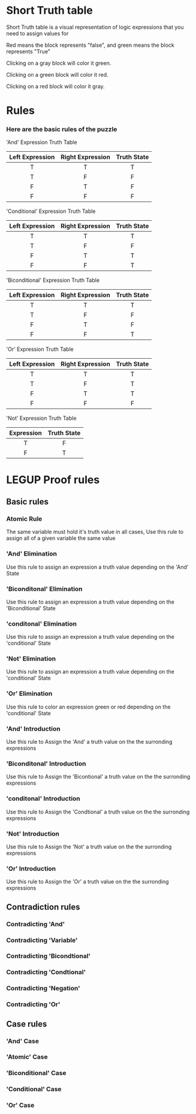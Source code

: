 # Short Truth table
Short Truth table is a visual representation of logic expressions that you need to assign values for

Red means the block represents "false", and green means the block represents "True"

Clicking on a gray block will color it green.

Clicking on a green block will color it red.

Clicking on a red block will color it gray.



# Rules
### Here are the basic rules of the puzzle

'And' Expression Truth Table

| Left Expression     | Right Expression    | Truth State   |
| :----:            |    :----:         |     :----:    |
|       T           |       T           |       T       |
|       T           |       F           |       F       |
|       F           |       T           |       F       |
|       F           |       F           |       F       |

'Conditional' Expression Truth Table

| Left Expression     | Right Expression    | Truth State   |
| :----:            |    :----:         |     :----:    |
|       T           |       T           |       T       |
|       T           |       F           |       F       |
|       F           |       T           |       T       |
|       F           |       F           |       T       |

'Biconditional' Expression Truth Table

| Left Expression     | Right Expression    | Truth State   |
| :----:            |    :----:         |     :----:    |
|       T           |       T           |       T       |
|       T           |       F           |       F       |
|       F           |       T           |       F       |
|       F           |       F           |       T       |

'Or' Expression Truth Table

| Left Expression     | Right Expression    | Truth State   |
| :----:            |    :----:         |     :----:    |
|       T           |       T           |       T       |
|       T           |       F           |       T       |
|       F           |       T           |       T       |
|       F           |       F           |       F       |

'Not' Expression Truth Table

|  Expression       | Truth State   |
| :----:            |    :----:     | 
|       T           |       F       |   
|       F           |       T       |   



# LEGUP Proof rules
## Basic rules


### Atomic Rule

The same variable must hold it's truth value in all cases, Use this rule to assign all of a given variable the same value


### 'And' Elimination

Use this rule to assign an expression a truth value depending on the 'And' State

### 'Biconditonal' Elimination 

Use this rule to assign an expression a truth value depending on the 'Biconditional'  State


### 'conditonal' Elimination 

Use this rule to assign an expression a truth value depending on the 'conditional' State


### 'Not' Elimination 

Use this rule to assign an expression a truth value depending on the 'conditional' State

### 'Or' Elimination 

Use this rule to color an expression green or red depending on the 'conditional' State

### 'And' Introduction

Use this rule to Assign the 'And' a truth value on the the surronding expressions

### 'Biconditonal' Introduction

Use this rule to Assign the 'Bicontional' a truth value on the the surronding expressions

### 'conditonal' Introduction 

Use this rule to Assign the 'Condtional' a truth value on the the surronding expressions

### 'Not' Introduction 

Use this rule to Assign the 'Not' a truth value on the the surronding expressions

### 'Or' Introduction 
Use this rule to Assign the 'Or' a truth value on the the surronding expressions


## Contradiction rules

### Contradicting 'And'
### Contradicting 'Variable'
### Contradicting 'Bicondtional'
### Contradicting 'Condtional'
### Contradicting 'Negation'
### Contradicting 'Or'


## Case rules

### 'And' Case
### 'Atomic' Case
### 'Biconditional' Case
### 'Conditional' Case
### 'Or' Case
